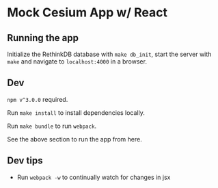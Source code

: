 # Mock Cesium App w/ React

## Running the app

Initialize the RethinkDB database with `make db_init`, start the server with `make` and navigate to `localhost:4000` in a browser.


## Dev

`npm v^3.0.0` required.

Run `make install` to install dependencies locally.

Run `make bundle` to run `webpack`.

See the above section to run the app from here.

## Dev tips

- Run `webpack -w` to continually watch for changes in jsx
